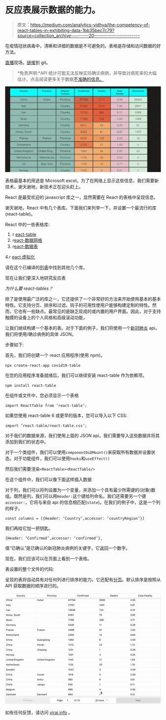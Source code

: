 # 反应表展示数据的能力。

> 原文：<https://medium.com/analytics-vidhya/the-competency-of-react-tables-in-exhibiting-data-1bb35bec7c79?source=collection_archive---------20----------------------->

在疫情冠状病毒中，清晰和详细的数据是不可避免的。表格是存储和访问数据的好方法。

[直播](https://coronatable.netlify.com/)现场。[链接](https://github.com/ransing/corona-table)到 git。

> *免责声明:*API 统计可能无法反映实际确诊病例，并导致对病死率的大幅估计。点击阅读更多关于数据[不准确的信息。](https://fortune.com/2020/02/24/coronavirus-statistics-who-data-transparency/)

![](img/d0924861559b2eb4a32a3b3f1ff21cd5.png)

表格最基本的用途是 Microsoft excel。为了在网络上显示这些信息，我们需要新技术，谢天谢地，新技术正在迎头赶上。

React 是最受欢迎的 javascript 库之一，显然需要在 React 的表格中呈现信息。

谢天谢地，React 中有几个表库。下面我们来列举一下，并设置一个最流行的库(react-table)。

React 中的一些表格库:

1.  r [eact-table](https://www.npmjs.com/package/react-table)
2.  r[eact-数据网格](https://github.com/adazzle/react-data-grid)
3.  r[eact-数据表](https://github.com/nadbm/react-datasheet)

4.r [eact 虚拟化](https://github.com/bvaughn/react-virtualized)

请在这个已编译的[列表](https://bashooka.com/coding/react-table-components/)中找到其他几个库。

现在让我们更深入地研究反应表

*为什么要 react-tables？*

除了是使用最广泛的库之一，它还提供了一个非常好的方法来开始使用基本的基本特性。它支持分页、排序和过滤。钩子的可用性使用户能够构建定制的特性。然而，它也有一些缺点。最常见的是缺乏现成的或内置的用户界面。因此，对于支持触摸的设备上的个人风格和高级滚动功能，

让我们继续构建一个基本的表。对于下面的例子，我们将使用一个[新冠肺炎](https://covid19.mathdro.id/api) api。我们将使用/确诊病例的具体 JSON。

步骤如下:

首先，我们将创建一个 react 应用程序(使用 npm)。

`npx create-react-app covid19-table`

在您的应用程序准备就绪后，我们可以继续安装 react-table 作为依赖项。

`npm install react-table`

在组件或文件中，您必须显示一个表格

`import ReactTable from ‘react-table’;`

如果您使用 react-table 6 或更早的版本，您可以导入以下 CSS:

`import ‘react-table/react-table.css’;`

对于我们的数据来源，我们使用上面的 JSON api。我们需要导入这些数据并将其添加到我们的状态中。

对于一个类组件，我们可以使用`componentDiDMount()`来获取所有数据并设置状态。对于功能组件，我们可以使用`hooks`和`useEffect()`

然后我们需要渲染`<ReactTable><ReactTable/>`

在这个组件中，我们可以像下面这样插入数据

对于列，我们可以将列设置为一个变量，并添加一个具有最少所需键的(对象)数组。既然是列，我们可以用`Header:`这个键给列命名。我们还需要另一个键`accessor:`，它将与来自 api 的信息相匹配(`state`)。在我们的例子中，这是一个列的样子。

```
const columns = [{Header: ‘Country’,accessor: ‘countryRegion’}]
```

我们再给它加一把钥匙。

```
{Header: ‘Confirmed’,accessor: ‘confirmed’},
```

值“已确认”是已确认的新冠肺炎病例的关键字，它返回一个数字。

现在，我们应该可以在页面上看到一个表格。

表设置的整个文件的代码:

呈现的表将自动具有对任何列进行排序的能力。它还配有[分页](https://www.digitalocean.com/community/tutorials/how-to-build-custom-pagination-with-react)。默认排序是按照从 API 获取数据的顺序进行的。

![](img/6a4a99812d17326049b997f8ae5dbb3c.png)

如有任何反馈，请访问 [viraj.info](http://viraj.info) 。